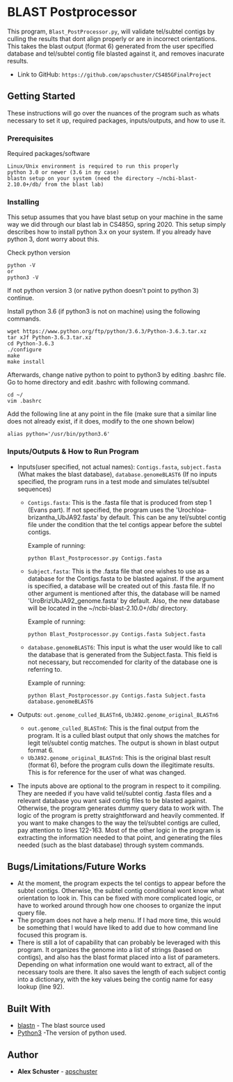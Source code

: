 # BLAST Postprocessor

This program, `Blast_PostProcessor.py`, will validate tel/subtel contigs by culling the results that dont align properly or are in incorrect orientations. This takes the blast output (format 6) generated from the user specified database and tel/subtel contig file blasted against it, and removes inacurate results.

* Link to GitHub: `https://github.com/apschuster/CS485GFinalProject`
  
## Getting Started

These instructions will go over the nuances of the program such as whats necessary to set it up, required packages, inputs/outputs, and how to use it.

### Prerequisites

Required packages/software

```
Linux/Unix environment is required to run this properly
python 3.0 or newer (3.6 in my case)
blastn setup on your system (need the directory ~/ncbi-blast-2.10.0+/db/ from the blast lab)
```

### Installing

This setup assumes that you have blast setup on your machine in the same way we did through our blast lab in CS485G, spring 2020. This setup simply describes how to install python 3.x on your system. If you already have python 3, dont worry about this.

Check python version

```
python -V
or
python3 -V
```

If not python version 3 (or native python doesn't point to python 3) continue.

Install python 3.6 (if python3 is not on machine) using the following commands.

```
wget https://www.python.org/ftp/python/3.6.3/Python-3.6.3.tar.xz
tar xJf Python-3.6.3.tar.xz
cd Python-3.6.3
./configure
make
make install
```

Afterwards, change native python to point to python3 by editing .bashrc file. Go to home directory and edit .bashrc with following command.

```
cd ~/
vim .bashrc
```

Add the following line at any point in the file (make sure that a similar line does not already exist, if it does, modify to the one shown below)

```
alias python='/usr/bin/python3.6'
```

### Inputs/Outputs & How to Run Program

* Inputs(user specified, not actual names): `Contigs.fasta`, `subject.fasta` (What makes the blast database), `database.genomeBLAST6` (If no inputs specified, the program runs in a test mode and simulates tel/subtel sequences)
  - `Contigs.fasta`: This is the .fasta file that is produced from step 1 (Evans part). If not specified, the program uses the 'Urochloa-brizantha_UbJA92.fasta' by default. This can be any tel/subtel contig file under the condition that the tel contigs appear before the subtel contigs.
  
    Example of running:
    ```
    python Blast_Postprocessor.py Contigs.fasta
    ```
  - `Subject.fasta`: This is the .fasta file that one wishes to use as a database for the Contigs.fasta to be blasted against. If the argument is specified, a database will be created out of this .fasta file. If no other argument is mentioned after this, the database will be named 'UroBrizUbJA92_genome.fasta' by default. Also, the new database will be located in the ~/ncbi-blast-2.10.0+/db/ directory.
    
    Example of running:
    ```
    python Blast_Postprocessor.py Contigs.fasta Subject.fasta
    ```
  - `database.genomeBLAST6`: This input is what the user would like to call the database that is generated from the Subject.fasta. This field is not necessary, but reccomended for clarity of the database one is referring to.
  
    Example of running:
    ```
    python Blast_Postprocessor.py Contigs.fasta Subject.fasta database.genomeBLAST6
    ```
* Outputs: `out.genome_culled_BLASTn6`, `UbJA92.genome_original_BLASTn6`
  - `out.genome_culled_BLASTn6`: This is the final output from the program. It is a culled blast output that only shows the matches for legit tel/subtel contig matches. The output is shown in blast output format 6.
  - `UbJA92.genome_original_BLASTn6`: This is the original blast result (format 6), before the program culls down the illegitimate results. This is for reference for the user of what was changed.

* The inputs above are optional to the program in respect to it compiling. They are needed if you have valid tel/subtel contig .fasta files and a relevant database you want said contig files to be blasted against. Otherwise, the program generates dummy query data to work with. The logic of the program is pretty straightforward and heavily commented. If you want to make changes to the way the tel/subtel contigs are culled, pay attention to lines 122-163. Most of the other logic in the program is extracting the information needed to that point, and generating the files needed (such as the blast database) through system commands.

## Bugs/Limitations/Future Works
* At the moment, the program expects the tel contigs to appear before the subtel contigs. Otherwise, the subtel contig conditional wont know what orientation to look in. This can be fixed with more complicated logic, or have to worked around through how one chooses to organize the input query file.
* The program does not have a help menu. If I had more time, this would be something that I would have liked to add due to how command line focused this program is.
* There is still a lot of capability that can probably be leveraged with this program. It organizes the genome into a list of strings (based on contigs), and also has the blast format placed into a list of parameters. Depending on what information one would want to extract, all of the necessary tools are there. It also saves the length of each subject contig into a dictionary, with the key values being the contig name for easy lookup (line 92).

## Built With

* [blastn](https://ftp.ncbi.nlm.nih.gov/blast/executables/blast+/LATEST/) - The blast source used
* [Python3](https://www.python.org/downloads/release/python-360/) -The version of python used.

## Author

* **Alex Schuster**  - [apschuster](https://github.com/apschuster)


